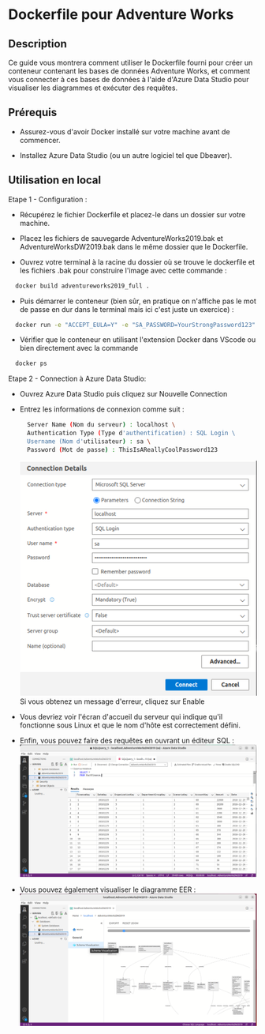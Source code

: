 
#  Dockerfile pour Adventure Works

## Description

Ce guide vous montrera comment utiliser le Dockerfile fourni pour créer un conteneur contenant les bases de données Adventure Works, et comment vous connecter à ces bases de données à l'aide d'Azure Data Studio pour visualiser les diagrammes et exécuter des requêtes.

## Prérequis

- Assurez-vous d'avoir Docker installé sur votre machine avant de commencer.

- Installez Azure Data Studio (ou un autre logiciel tel que Dbeaver).


## Utilisation en local
Etape 1 - Configuration :

- Récupérez le fichier Dockerfile et placez-le dans un dossier sur votre machine.

- Placez les fichiers de sauvegarde AdventureWorks2019.bak et AdventureWorksDW2019.bak dans le même dossier que le Dockerfile.

- Ouvrez votre terminal à la racine du dossier où se trouve le dockerfile et les fichiers .bak pour construire l'image avec cette commande :
```bash
  docker build adventureworks2019_full .
```

- Puis démarrer le conteneur (bien sûr, en pratique on n'affiche pas le mot de passe en dur dans le terminal mais ici c'est juste un exercice) :
```bash
  docker run -e "ACCEPT_EULA=Y" -e "SA_PASSWORD=YourStrongPassword123" -p 1433:1433 -d adventureworks2019_full
```

- Vérifier que le conteneur en utilisant l'extension Docker dans VScode ou bien directement avec la commande 
```bash
  docker ps
```


Etape 2 - Connection à Azure Data Studio: 

- Ouvrez Azure Data Studio puis cliquez sur Nouvelle Connection 

- Entrez les informations de connexion comme suit :
  ```bash
    Server Name (Nom du serveur) : localhost \
    Authentication Type (Type d'authentification) : SQL Login \
    Username (Nom d'utilisateur) : sa \
    Password (Mot de passe) : ThisIsAReallyCoolPassword123
  ```
  ![](screenshots/login)
  Si vous obtenez un message d'erreur, cliquez sur Enable 

- Vous devriez voir l'écran d'accueil du serveur qui indique qu'il fonctionne sous Linux et que le nom d'hôte est correctement défini.
   [](screenshots/home)

- Enfin, vous pouvez faire des requêtes en ouvrant un éditeur SQL : 
  ![](screenshots/query)

- Vous pouvez également visualiser le diagramme EER :
  ![](screenshots/diagramme)

